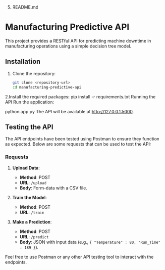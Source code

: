 5. README.md

# Manufacturing Predictive API

This project provides a RESTful API for predicting machine downtime in manufacturing operations using a simple decision tree model.

## Installation

1. Clone the repository:
   ```bash
   git clone <repository-url>
   cd manufacturing-predictive-api
2.Install the required packages:
  pip install -r requirements.txt
Running the API
Run the application:

python app.py
The API will be available at http://127.0.0.1:5000.

## Testing the API

The API endpoints have been tested using Postman to ensure they function as expected. Below are some  requests that can be used to test the API:

###  Requests

1. **Upload Data**:
   - **Method**: POST
   - **URL**: `/upload`
   - **Body**: Form-data with a CSV file.

2. **Train the Model**:
   - **Method**: POST
   - **URL**: `/train`

3. **Make a Prediction**:
   - **Method**: POST
   - **URL**: `/predict`
   - **Body**: JSON with input data (e.g., `{
    "Temperature" : 80,
    "Run_Time" : 189
}`).

Feel free to use Postman or any other API testing tool to interact with the endpoints.